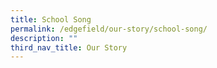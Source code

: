 ```yaml
---
title: School Song
permalink: /edgefield/our-story/school-song/
description: ""
third_nav_title: Our Story
---
```

